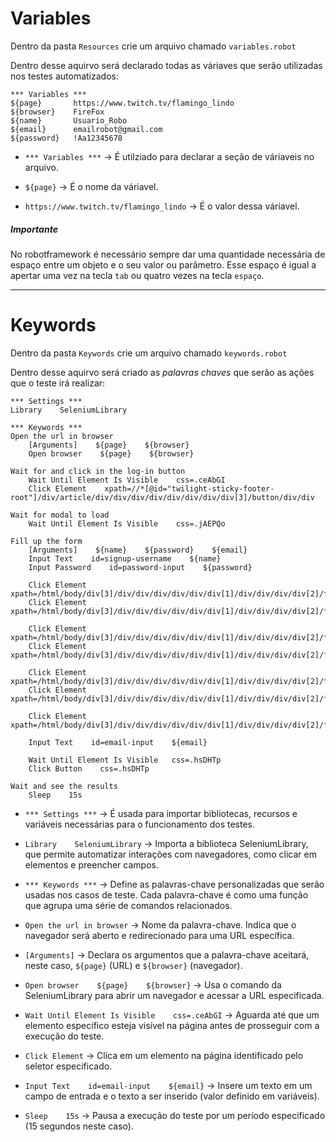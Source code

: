 # Variables

Dentro da pasta `Resources` crie um arquivo chamado `variables.robot`

Dentro desse aquirvo será declarado todas as váriaves que serão utilizadas nos testes automatizados:

```robot
*** Variables ***
${page}       https://www.twitch.tv/flamingo_lindo
${browser}    FireFox
${name}       Usuario_Robo
${email}      emailrobot@gmail.com
${password}   !Aa12345678
```

* `*** Variables ***` → É utilziado para declarar a seção de váriaveis no arquivo.

* `${page}` → É o nome da váriavel.

* `https://www.twitch.tv/flamingo_lindo` → É o valor dessa váriavel.

##### Importante

No robotframework é necessário sempre dar uma quantidade necessária de espaço entre um objeto e o seu valor ou parâmetro. 
Esse espaço é igual a apertar uma vez na tecla `tab` ou quatro vezes na tecla `espaço`.

---

# Keywords

Dentro da pasta `Keywords` crie um arquivo chamado `keywords.robot`

Dentro desse aquirvo será criado as _palavras chaves_ que serão as ações que o teste irá realizar:

```robot
*** Settings ***
Library    SeleniumLibrary

*** Keywords ***
Open the url in browser
    [Arguments]    ${page}    ${browser}
    Open browser    ${page}    ${browser}

Wait for and click in the log-in button
    Wait Until Element Is Visible    css=.ceAbGI
    Click Element    xpath=//*[@id="twilight-sticky-footer-root"]/div/article/div/div/div/div/div/div/div/div[3]/button/div/div

Wait for modal to load
    Wait Until Element Is Visible    css=.jAEPQo

Fill up the form
    [Arguments]    ${name}    ${password}    ${email}
    Input Text    id=signup-username    ${name}
    Input Password    id=password-input    ${password}
    
    Click Element    xpath=/html/body/div[3]/div/div/div/div/div/div[1]/div/div/div/div[2]/form/div/div[3]/div/div[2]/div[1]/div/select
    Click Element    xpath=/html/body/div[3]/div/div/div/div/div/div[1]/div/div/div/div[2]/form/div/div[3]/div/div[2]/div[1]/div/select/option[16]

    Click Element    xpath=/html/body/div[3]/div/div/div/div/div/div[1]/div/div/div/div[2]/form/div/div[3]/div/div[2]/div[2]/div/select
    Click Element    xpath=/html/body/div[3]/div/div/div/div/div/div[1]/div/div/div/div[2]/form/div/div[3]/div/div[2]/div[2]/div/select/option[3]

    Click Element    xpath=/html/body/div[3]/div/div/div/div/div/div[1]/div/div/div/div[2]/form/div/div[3]/div/div[2]/div[3]/div/select
    Click Element    xpath=/html/body/div[3]/div/div/div/div/div/div[1]/div/div/div/div[2]/form/div/div[3]/div/div[2]/div[3]/div/select/option[23]

    Click Element    xpath=/html/body/div[3]/div/div/div/div/div/div[1]/div/div/div/div[2]/form/div/div[4]/div[1]/div/div[1]/button/div/div

    Input Text    id=email-input    ${email}

    Wait Until Element Is Visible   css=.hsDHTp
    Click Button    css=.hsDHTp

Wait and see the results
    Sleep    15s
```

* `*** Settings ***` → É usada para importar bibliotecas, recursos e variáveis necessárias para o funcionamento dos testes.

* `Library    SeleniumLibrary` → Importa a biblioteca SeleniumLibrary, que permite automatizar interações com navegadores, como clicar em elementos e preencher campos.

* `*** Keywords ***` → Define as palavras-chave personalizadas que serão usadas nos casos de teste. Cada palavra-chave é como uma função que agrupa uma série de comandos relacionados.

* `Open the url in browser` → Nome da palavra-chave. Indica que o navegador será aberto e redirecionado para uma URL específica.

* `[Arguments]` → Declara os argumentos que a palavra-chave aceitará, neste caso, `${page}` (URL) e `${browser}` (navegador).

* `Open browser    ${page}    ${browser}` → Usa o comando da SeleniumLibrary para abrir um navegador e acessar a URL especificada.

* `Wait Until Element Is Visible    css=.ceAbGI` → Aguarda até que um elemento específico esteja visível na página antes de prosseguir com a execução do teste.

* `Click Element` → Clica em um elemento na página identificado pelo seletor especificado.

* `Input Text    id=email-input    ${email}` → Insere um texto em um campo de entrada e o texto a ser inserido (valor definido em variáveis).

* `Sleep    15s` → Pausa a execução do teste por um período especificado (15 segundos neste caso).